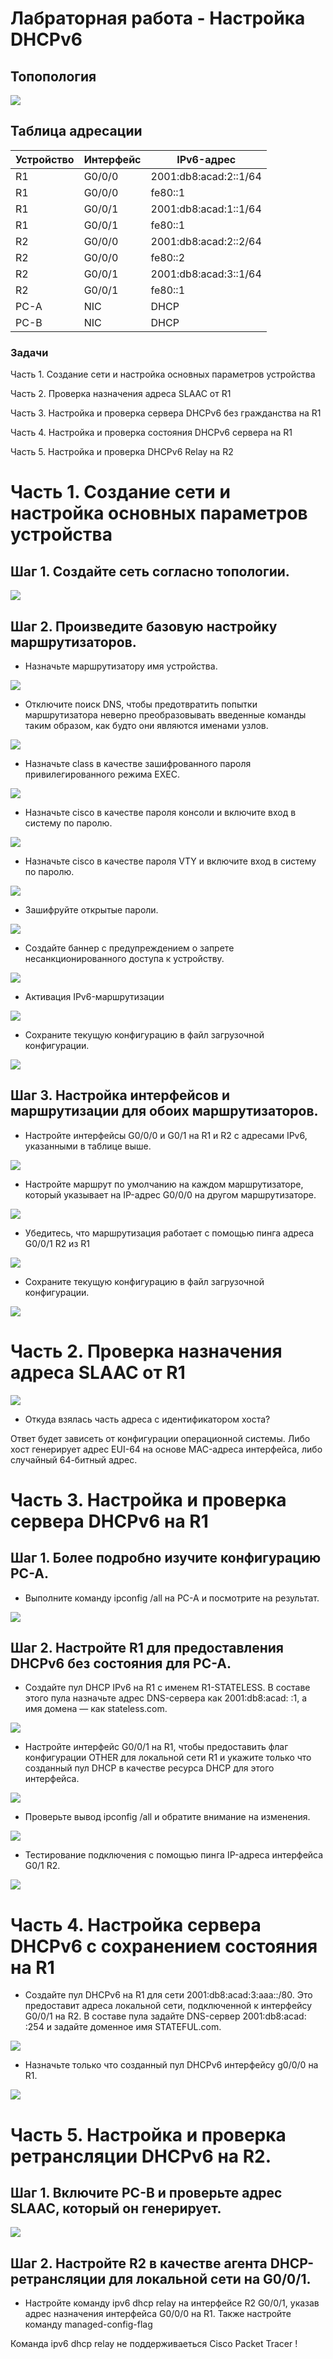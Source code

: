 # Лабраторная работа - Настройка DHCPv6

## Топопология

![](1.PNG)

## Таблица адресации

| Устройство    | Интерфейс   | IPv6-адрес  |
|-----------------|---------------|-------------------------|
| R1 | G0/0/0   | 2001:db8:acad:2::1/64  |   
| R1 | G0/0/0   | fe80::1 |  
| R1 | G0/0/1   | 2001:db8:acad:1::1/64  |   
| R1 | G0/0/1   | fe80::1 |  
| R2 | G0/0/0   | 2001:db8:acad:2::2/64|    
| R2 | G0/0/0   | fe80::2|
| R2 | G0/0/1   | 2001:db8:acad:3::1/64|    
| R2 | G0/0/1   | fe80::1 |
| PC-A | NIC    | DHCP |    
| PC-B | NIC    | DHCP |   

### Задачи

Часть 1. Создание сети и настройка основных параметров устройства

Часть 2. Проверка назначения адреса SLAAC от R1

Часть 3. Настройка и проверка сервера DHCPv6 без гражданства на R1

Часть 4. Настройка и проверка состояния DHCPv6 сервера на R1

Часть 5. Настройка и проверка DHCPv6 Relay на R2

# Часть 1. Создание сети и настройка основных параметров устройства

## Шаг 1. Создайте сеть согласно топологии.

![](1.PNG)

## Шаг 2. Произведите базовую настройку маршрутизаторов.

* Назначьте маршрутизатору имя устройства.

![](2.PNG)

* Отключите поиск DNS, чтобы предотвратить попытки маршрутизатора неверно преобразовывать введенные команды таким образом, как будто они являются именами узлов.

![](3.PNG)

* Назначьте class в качестве зашифрованного пароля привилегированного режима EXEC.

![](4.PNG)

* Назначьте cisco в качестве пароля консоли и включите вход в систему по паролю.

![](5.PNG)

* Назначьте cisco в качестве пароля VTY и включите вход в систему по паролю.

![](6.PNG)

* Зашифруйте открытые пароли.

![](7.PNG)

* Создайте баннер с предупреждением о запрете несанкционированного доступа к устройству.

![](8.PNG)

* Активация IPv6-маршрутизации

![](9.PNG)

* Сохраните текущую конфигурацию в файл загрузочной конфигурации.

![](10.PNG)

## Шаг 3. Настройка интерфейсов и маршрутизации для обоих маршрутизаторов.

* Настройте интерфейсы G0/0/0 и G0/1 на R1 и R2 с адресами IPv6, указанными в таблице выше.

![](11.PNG)

* Настройте маршрут по умолчанию на каждом маршрутизаторе, который указывает на IP-адрес G0/0/0 на другом маршрутизаторе.

![](12.PNG)

* Убедитесь, что маршрутизация работает с помощью пинга адреса G0/0/1 R2 из R1

![](13.PNG)

* Сохраните текущую конфигурацию в файл загрузочной конфигурации.

![](14.PNG)

# Часть 2. Проверка назначения адреса SLAAC от R1

![](15.PNG)

* Откуда взялась часть адреса с идентификатором хоста?

Ответ будет зависеть от конфигурации операционной системы. Либо хост генерирует адрес EUI-64 на основе MAC-адреса интерфейса, либо случайный 64-битный адрес.

# Часть 3. Настройка и проверка сервера DHCPv6 на R1

## Шаг 1. Более подробно изучите конфигурацию PC-A.

* Выполните команду ipconfig /all на PC-A и посмотрите на результат.

![](16.PNG)

## Шаг 2. Настройте R1 для предоставления DHCPv6 без состояния для PC-A.

* Создайте пул DHCP IPv6 на R1 с именем R1-STATELESS. В составе этого пула назначьте адрес DNS-сервера как 2001:db8:acad: :1, а имя домена — как stateless.com.

![](17.PNG)

* Настройте интерфейс G0/0/1 на R1, чтобы предоставить флаг конфигурации OTHER для локальной сети R1 и укажите только что созданный пул DHCP в качестве ресурса DHCP для этого интерфейса.

![](18.PNG)

* Проверьте вывод ipconfig /all и обратите внимание на изменения.

![](19.PNG)

* Тестирование подключения с помощью пинга IP-адреса интерфейса G0/1 R2.

![](20.PNG)

# Часть 4. Настройка сервера DHCPv6 с сохранением состояния на R1

* Создайте пул DHCPv6 на R1 для сети 2001:db8:acad:3:aaa::/80. Это предоставит адреса локальной сети, подключенной к интерфейсу G0/0/1 на R2. В составе пула задайте DNS-сервер 2001:db8:acad: :254 и задайте доменное имя STATEFUL.com.

![](21.PNG)

* Назначьте только что созданный пул DHCPv6 интерфейсу g0/0/0 на R1.

![](22.PNG)

# Часть 5. Настройка и проверка ретрансляции DHCPv6 на R2.

## Шаг 1. Включите PC-B и проверьте адрес SLAAC, который он генерирует.

![](23.PNG)

## Шаг 2. Настройте R2 в качестве агента DHCP-ретрансляции для локальной сети на G0/0/1.

* Настройте команду ipv6 dhcp relay на интерфейсе R2 G0/0/1, указав адрес назначения интерфейса G0/0/0 на R1. Также настройте команду managed-config-flag

Команда ipv6 dhcp relay не поддерживаеться Cisco Packet Tracer !
